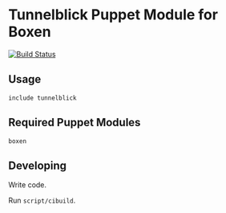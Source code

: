 # Tunnelblick Puppet Module for Boxen

[![Build Status](https://travis-ci.org/mattheath/puppet-tunnelblick.png?branch=master)](https://travis-ci.org/mattheath/puppet-tunnelblick)

## Usage

```puppet
include tunnelblick
```

## Required Puppet Modules

`boxen`

## Developing

Write code.

Run `script/cibuild`.
